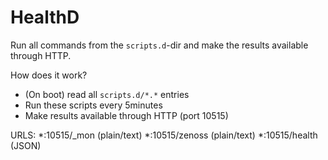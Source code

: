 HealthD
=================
Run all commands from the `scripts.d`-dir and make the results
available through HTTP.

How does it work?
* (On boot) read all `scripts.d/*.*` entries
* Run these scripts every 5minutes
* Make results available through HTTP (port 10515)

URLS:
*:10515/_mon (plain/text)
*:10515/zenoss (plain/text)
*:10515/health (JSON)

